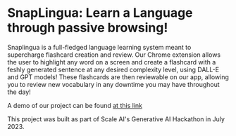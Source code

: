 # SnapLingua: Learn a Language through passive browsing!

Snaplingua is a full-fledged language learning system meant to supercharge flashcard creation and review. Our Chrome extension allows the user to highlight any word on a screen and create a flashcard with a feshly generated sentence at any desired complexity level, using DALL-E and GPT models! These flashcards are then reviewable on our app, allowing you to review new vocabulary in any downtime you may have throughout the day!

A demo of our project can be found [at this link](https://www.youtube.com/watch?v=ti76mkP7DKU&t=208s)

This project was built as part of Scale AI's Generative AI Hackathon in July 2023.
